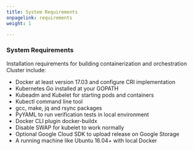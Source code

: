 ```yaml
---
title: System Requirements
onpagelink: requirements
weight: 1

---
```



### **System Requirements**

Installation requirements for building containerization and orchestration Cluster include:

*   Docker at least version 17.03 and configure CRI implementation
*   Kubernetes Go installed at your GOPATH
*   Kubeadm and Kubelet for starting pods and containers
*   Kubectl command line tool
*   gcc, make, jq and rsync packages
*   PyYAML to run verification tests in local environment
*   Docker CLI plugin docker-buildx
*   Disable SWAP for kubelet to work normally
*   Optional Google Cloud SDK to upload release on Google Storage
*   A running machine like Ubuntu 16.04+ with local Docker
 